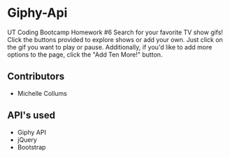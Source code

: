 # Giphy-Api
UT Coding Bootcamp Homework #6
Search for your favorite TV show gifs! Click the buttons provided to explore shows or add your own. Just click on the gif you want to play or pause. Additionally, if you'd like to add more options to the page, click the "Add Ten More!" button.

## Contributors
* Michelle Collums

## API's used
* Giphy API
* jQuery
* Bootstrap